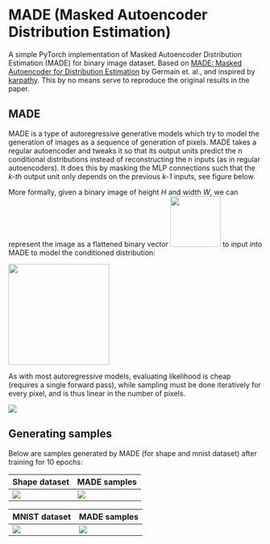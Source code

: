# MADE (Masked Autoencoder Distribution Estimation)

A simple PyTorch implementation of Masked Autoencoder Distribution Estimation (MADE) for binary image dataset. 
Based on [MADE: Masked Autoencoder for Distribution Estimation](https://arxiv.org/abs/1502.03509) by Germain et. al., and inspired by [karpathy](https://github.com/karpathy/pytorch-made). This by no means serve to reproduce the original results in the paper.

## MADE
MADE is a type of autoregressive generative models which try to model the generation of images as a sequence of generation of pixels.
MADE takes a regular autoencoder and tweaks it so that its output units predict the n conditional distributions instead of reconstructing the n inputs (as in regular autoencoders). It does this by masking the MLP connections such that the *k-th* output unit only depends on the previous *k-1* inputs, see figure below. 

More formally, given a binary image of height *H* and width *W*, we can represent the image as a flattened binary vector <img src="https://i.imgur.com/8bl0fcG.png" width="100"/> to input into MADE to model the conditioned distribution: 

<img src="https://i.imgur.com/g5epKUJ.png" width="200"/>

As with most autoregressive models, evaluating likelihood is cheap (requires a single forward pass), while sampling must be done iteratively for every pixel, and is thus linear in the number of pixels. 

![](https://i.imgur.com/Eq9A8Hz.png)


## Generating samples
Below are samples generated by MADE (for shape and mnist dataset) after training for 10 epochs:

Shape dataset | MADE samples| 
:--- | :---
![](https://i.imgur.com/4iU3eDY.png) | ![](https://i.imgur.com/x7tZ3H2.png)

MNIST dataset | MADE samples| 
:--- | :---
![](https://i.imgur.com/mlO1TuB.png) | ![](https://i.imgur.com/d9kQWV7.png)
